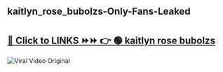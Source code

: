 
 ## kaitlyn_rose_bubolzs-Only-Fans-Leaked

# <h2><a href="https://clipsfans.com/kaitlyn_rose_bubolzs&ref=git">🔗 Click to LINKS ⏩⏩ 👉 🟢 kaitlyn rose bubolzs </a></h2>

<a href="https://clipsfans.com/kaitlyn_rose_bubolzs&ref=git" rel="nofollow" data-target="animated-image.originalLink"><img src="https://i.ibb.co.com/xMMVF88/686577567.gif" alt="Viral Video Original" style="max-width: 100%; display: inline-block;" data-target="animated-image.originalImage"></a>
